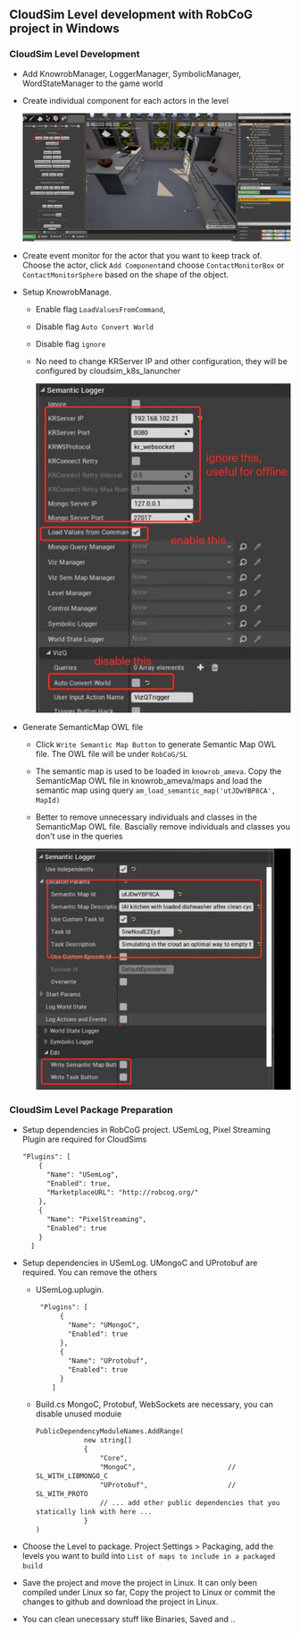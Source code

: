 ## CloudSim Level development with RobCoG project in Windows  

### CloudSim Level Development

* Add KnowrobManager,  LoggerManager, SymbolicManager, WordStateManager to the game world

* Create individual component for each actors in the level

  ![cloudsim](./Img/individual_component.png)

* Create event monitor for the actor that you want to keep track of.  Choose the actor,  click `Add Component`and choose `ContactMonitorBox` or `ContactMonitorSphere` based on the shape of the object.

* Setup KnowrobManage. 

  * Enable flag `LoadValuesFromCommand`, 

  * Disable flag `Auto Convert World` 
  
  * Disable flag `ignore` 

  * No need to change KRServer IP and other configuration, they will be configured by cloudsim_k8s_lanuncher

    ![cloudsim](./Img/knowrob_manager.png)

* Generate SemanticMap OWL file

  * Click `Write Semantic Map Button` to generate Semantic Map OWL file. The OWL file will be under `RobCoG/SL`

  * The semantic map is used to be loaded in `knowrob_ameva`. Copy the SemanticMap OWL file in knowrob_ameva/maps and load the semantic map using query `am_load_semantic_map('utJDwYBP8CA', MapId)` 

  * Better to remove unnecessary individuals and classes in the SemanticMap OWL file. Bascially remove individuals and classes you don't use in the queries

    ![cloudsim](./Img/semantic_map.png)

### CloudSim Level Package Preparation

* Setup dependencies in RobCoG project. USemLog, Pixel Streaming Plugin are required for CloudSims

  ```
  "Plugins": [
      {
        "Name": "USemLog",
        "Enabled": true,
        "MarketplaceURL": "http://robcog.org/"
      },
      {
        "Name": "PixelStreaming",
        "Enabled": true
      }
    ]
  ```

* Setup dependencies in USemLog. UMongoC and UProtobuf are required. You can remove the others

  * USemLog.uplugin.

    ```
     "Plugins": [
          {
            "Name": "UMongoC",
            "Enabled": true
          },
          {
            "Name": "UProtobuf",
            "Enabled": true
          }
        ]
    ```

  * Build.cs MongoC, Protobuf, WebSockets are necessary, you can disable unused moduie

    ```
    PublicDependencyModuleNames.AddRange(
    			new string[]
    			{
    				"Core",				
    				"MongoC",						// SL_WITH_LIBMONGO_C                
    				"UProtobuf", 					// SL_WITH_PROTO
    				// ... add other public dependencies that you statically link with here ...
    			}
    )
    ```

* Choose the Level to package. Project Settings > Packaging, add the levels you want to build into `List of maps to include in a packaged build`
* Save the project and move the project in Linux. It can only been compiled under Linux so far, Copy the project to Linux or commit the changes to github and download the project in Linux.
* You can clean unecessary stuff like Binaries, Saved and ..
